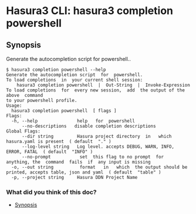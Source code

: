 # Hasura3 CLI: hasura3 completion powershell

## Synopsis​

Generate the autocompletion script for powershell..

```
$ hasura3 completion powershell --help
Generate the autocompletion script  for  powershell.
To load completions  in  your current shell session:
    hasura3 completion powershell  |  Out-String  |  Invoke-Expression
To load completions  for  every new session,  add  the output of the above  command
to your powershell profile.
Usage:
  hasura3 completion powershell  [ flags ]
Flags:
  -h, --help               help   for  powershell
      --no-descriptions   disable completion descriptions
Global Flags:
      --dir string         Hasura project directory  in   which  hasura.yaml is present  ( default  "." )
      --log-level string   Log level. accepts DEBUG, WARN, INFO, ERROR, FATAL  ( default  "INFO" )
      --no-prompt           set  this flag to no prompt  for  anything, the  command  fails  if  any input is missing
  -o, --out string          format   in   which  the output should be printed, accepts table, json and yaml  ( default  "table" )
  -p, --project string     Hasura DDN Project Name
```

### What did you think of this doc?

- [ Synopsis ](https://hasura.io/docs/3.0/cli/commands/completion-powershell/#synopsis)
